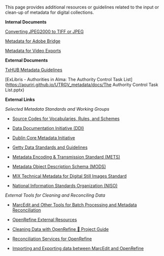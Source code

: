 This page provides additional resources or guidelines related to the input or clean-up of metadata for digital collections.

**Internal Documents**

[Converting JPEG2000 to TIFF or JPEG](https://aouriri.github.io/UTRGV_metadata/docs/ConvertingJPEG2000_toTIFF_JPEG.docx)

[Metadata for Adobe Bridge](https://aouriri.github.io/UTRGV_metadata/docs/Metadata_Bridge.docx)

[Metadata for Video Exports](https://aouriri.github.io/UTRGV_metadata/docs/Metadata_VideoExports.docx)

**External Documents**

[TxHUB Metadata Guidelines](https://aouriri.github.io/UTRGV_metadata/docs/TDL_DPLA_MetadataGuidelines-version1.pdf)

[ExLibris - Authorities in Alma: The Authority Control Task List](https://aouriri.github.io/UTRGV_metadata/docs/The Authority Control Task List.pptx)

**External Links**

*Selected Metadata Standards and Working Groups*

* [Source Codes for Vocabularies, Rules, and Schemes](http://www.loc.gov/marc/sourcecode/genre/genrelist.html)

* [Data Documentation Initiative (DDI)](https://ddialliance.org/)

* [Dublin Core Metadata Initiative](https://dublincore.org/)

* [Getty Data Standards and Guidelines](https://www.getty.edu/research/publications/electronic_publications/index.html)

* [Metadata Encoding & Transmission Standard (METS)](https://www.loc.gov/standards/mets/)

* [Metadata Object Description Schema (MODS)](https://www.loc.gov/standards/mods/)

* [MIX Technical Metadata for Digital Still Images Standard](https://www.loc.gov/standards/mix//)

* [National Information Standards Organization (NISO)](https://www.niso.org/what-we-do)

*External Tools for Cleaning and Reconciling Data*

* [MarcEdit and Other Tools for Batch Processing and Metadata Reconciliation](https://hangingtogether.org/?p=6646)

* [OpenRefine External Resources](https://github.com/OpenRefine/OpenRefine/wiki/External-Resources)

* [Cleaning Data with OpenRefine 💎 Project Guide](https://lissertations.github.io/openrefine/)

* [Reconciliation Services for OpenRefine](http://refine.codefork.com/)

* [Importing and Exporting data between MarcEdit and OpenRefine](https://www.youtube.com/watch?v=ItZShMoZmWg&feature=youtu.be)
